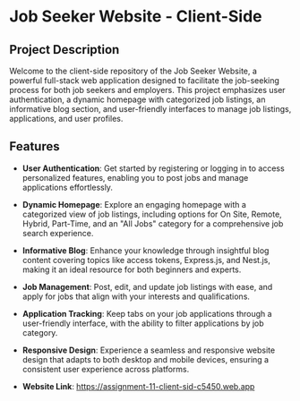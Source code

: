 # Job Seeker Website - Client-Side

## Project Description

Welcome to the client-side repository of the Job Seeker Website, a powerful full-stack web application designed to facilitate the job-seeking process for both job seekers and employers. This project emphasizes user authentication, a dynamic homepage with categorized job listings, an informative blog section, and user-friendly interfaces to manage job listings, applications, and user profiles.

## Features
- **User Authentication**: Get started by registering or logging in to access personalized features, enabling you to post jobs and manage applications effortlessly.

- **Dynamic Homepage**: Explore an engaging homepage with a categorized view of job listings, including options for On Site, Remote, Hybrid, Part-Time, and an "All Jobs" category for a comprehensive job search experience.

- **Informative Blog**: Enhance your knowledge through insightful blog content covering topics like access tokens, Express.js, and Nest.js, making it an ideal resource for both beginners and experts.

- **Job Management**: Post, edit, and update job listings with ease, and apply for jobs that align with your interests and qualifications.

- **Application Tracking**: Keep tabs on your job applications through a user-friendly interface, with the ability to filter applications by job category.

- **Responsive Design**: Experience a seamless and responsive website design that adapts to both desktop and mobile devices, ensuring a consistent user experience across platforms.

- **Website Link**: https://assignment-11-client-sid-c5450.web.app
